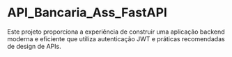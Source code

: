 # API_Bancaria_Ass_FastAPI
Este projeto proporciona a experiência de construir uma aplicação backend moderna e eficiente que utiliza autenticação JWT e práticas recomendadas de design de APIs.
